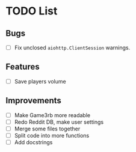 # TODO List
## Bugs
- [ ] Fix unclosed `aiohttp.ClientSession` warnings.

## Features
- [ ] Save players volume

## Improvements
- [ ] Make Game3rb more readable
- [ ] Redo Reddit DB, make user settings
- [ ] Merge some files together
- [ ] Split code into more functions
- [ ] Add docstrings